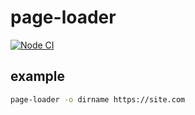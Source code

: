 # page-loader

[![Node CI](https://github.com/ivanlisin/page-loader/actions/workflows/nodejs.yml/badge.svg)](https://github.com/ivanlisin/page-loader/actions/workflows/nodejs.yml)

## example

```bash
page-loader -o dirname https://site.com
```
